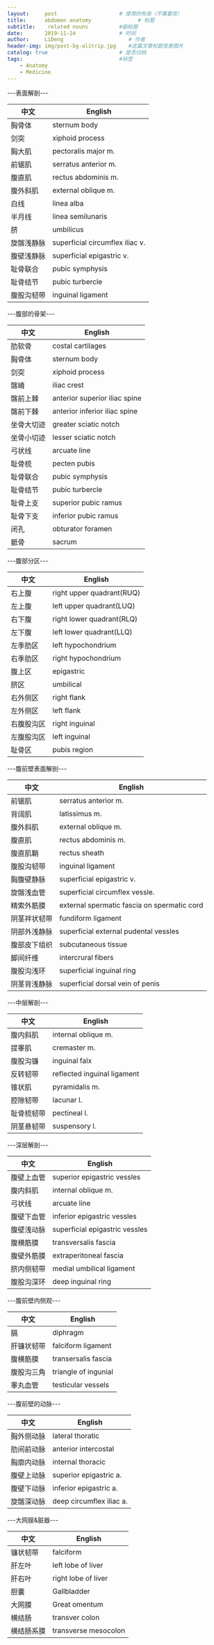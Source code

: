 ```yaml
---
layout:     post                    # 使用的布局（不需要改）
title:      abdomen anatomy               # 标题 
subtitle:    related nouns          #副标题
date:       2019-11-24              # 时间
author:     LiDeng                     # 作者
header-img: img/post-bg-alitrip.jpg    #这篇文章标题背景图片
catalog: true                       # 是否归档
tags:                               #标签
    - Anatomy
    - Medicine
---
```



---表面解剖---

中文|English
----|---
胸骨体|sternum body
剑突|xiphoid process
胸大肌|pectoralis major m.
前锯肌|serratus anterior m.
腹直肌|rectus abdominis m.
腹外斜肌|external oblique m.
白线|linea alba
半月线|linea semilunaris
脐|umbilicus
旋髂浅静脉|superficial circumflex iliac v.
腹壁浅静脉|superficial epigastric v.
耻骨联合|pubic symphysis
耻骨结节|pubic turbercle
腹股沟韧带|inguinal ligament

---腹部的骨架---

中文|English
----|---
肋软骨|costal cartilages
胸骨体|sternum body
剑突|xiphoid process
髂嵴|iliac crest
髂前上棘|anterior superior iliac spine
髂前下棘|anterior inferior iliac spine
坐骨大切迹|greater sciatic notch|
坐骨小切迹|lesser sciatic notch
弓状线|arcuate line
耻骨梳|pecten pubis
耻骨联合|pubic symphysis
耻骨结节|pubic turbercle
耻骨上支|superior pubic ramus
耻骨下支|inferior pubic ramus
闭孔|obturator foramen
骶骨|sacrum

---腹部分区---

中文|English
----|---
右上腹|right upper quadrant(RUQ)
左上腹|left upper quadrant(LUQ)
右下腹|right lower quadrant(RLQ)
左下腹|left lower quadrant(LLQ)
左季肋区|left hypochondrium
右季肋区|right hypochondrium
腹上区|epigastric
脐区|umbilical
右外侧区|right flank
左外侧区|left flank
右腹股沟区|right inguinal|
左腹股沟区|left inguinal
耻骨区|pubis region

---腹前壁表面解剖---

中文|English
----|---
前锯肌|serratus anterior m.
背阔肌|latissimus m.
腹外斜肌|external oblique m.
腹直肌|rectus abdominis m.
腹直肌鞘|rectus sheath
腹股沟韧带|inguinal ligament
胸腹壁静脉|superficial epigastric v.
旋髂浅血管|superficial circumflex vessle.
精索外筋膜|external spermatic fascia on spermatic cord
阴茎袢状韧带|fundiform ligament
阴部外浅静脉|superficial external pudental vessles
腹部皮下组织|subcutaneous tissue
脚间纤维|intercrural fibers
腹股沟浅环|superficial inguinal ring
阴茎背浅静脉|superficial dorsal vein of penis

---中层解剖---

中文|English
----|---
腹内斜肌|internal oblique m.
提睾肌|cremaster m.
腹股沟镰|inguinal falx
反转韧带|reflected inguinal ligament
锥状肌|pyramidalis m.
腔隙韧带|lacunar l.
耻骨梳韧带|pectineal l.
阴茎悬韧带|suspensory l.|of penis

---深层解剖---

中文|English
----|---
腹壁上血管|superior epigastric vessles
腹内斜肌|internal oblique m.
弓状线|arcuate line
腹壁下血管|inferior epigastric vessles
腹壁浅动脉|superficial epigastric vessles
腹横筋膜|transversalis fascia|
腹壁外筋膜|extraperitoneal fascia
脐内侧韧带|medial umbilical ligament
腹股沟深环|deep inguinal ring

---腹前壁内侧观---

中文|English
----|---
膈|diphragm
肝镰状韧带|falciform ligament
腹横筋膜|transersalis fascia
腹股沟三角|triangle of ingunial
睾丸血管|testicular vessels

---腹前壁的动脉---

中文|English
----|---
胸外侧动脉|lateral thoratic
肋间前动脉|anterior intercostal|
胸廓内动脉|internal thoracic
腹壁上动脉|superior epigastric a.
腹壁下动脉|inferior epigastric a.
旋髂深动脉|deep circumflex iliac a.

---大网膜&脏器---

中文|English
----|---
镰状韧带|falciform
肝左叶|left lobe of liver
肝右叶|right lobe of liver
胆囊|Gallbladder
大网膜|Great omentum
横结肠|transver colon
横结肠系膜|transverse mesocolon



